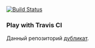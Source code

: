 [![Build Status](https://travis-ci.org/alekseymova/play-with-travis.svg?branch=master)](https://travis-ci.org/alekseymova/play-with-travis)
### Play with Travis CI

Данный репозиторий [дубликат](https://github.com/Artemmkin/play-with-travis).
